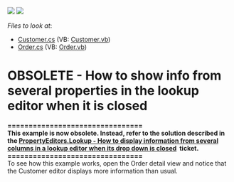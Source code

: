 <!-- default badges list -->
[![](https://img.shields.io/badge/Open_in_DevExpress_Support_Center-FF7200?style=flat-square&logo=DevExpress&logoColor=white)](https://supportcenter.devexpress.com/ticket/details/E1322)
[![](https://img.shields.io/badge/📖_How_to_use_DevExpress_Examples-e9f6fc?style=flat-square)](https://docs.devexpress.com/GeneralInformation/403183)
<!-- default badges end -->
<!-- default file list -->
*Files to look at*:

* [Customer.cs](./CS/WinWebSolution.Module/Customer.cs) (VB: [Customer.vb](./VB/WinWebSolution.Module/Customer.vb))
* [Order.cs](./CS/WinWebSolution.Module/Order.cs) (VB: [Order.vb](./VB/WinWebSolution.Module/Order.vb))
<!-- default file list end -->
# OBSOLETE - How to show info from several properties in the lookup editor when it is closed


<p><strong>================================</strong><br><strong>This example is now obsolete. Instead, refer to the solution described in the <a href="https://www.devexpress.com/Support/Center/p/S170565">PropertyEditors.Lookup - How to display information from several columns in a lookup editor when its drop down is closed</a>  ticket.</strong><br><strong>================================</strong><br>To see how this example works, open the Order detail view and notice that the Customer editor displays more information than usual.</p>

<br/>


